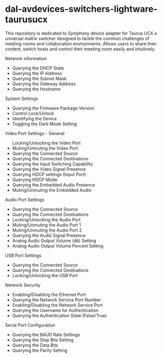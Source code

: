 # dal-avdevices-switchers-lightware-taurusucx

This repository is dedicated to Symphony device adapter for Taurus UCX a universal matrix switcher
designed to tackle the common challenges of meeting rooms and collaboration environments. Allows
users to share their content, switch hosts and control their meeting room easily and intuitively.

Network information
<ul>
    <li> Querying the DHCP State </li>
    <li> Querying the IP Address </li>
    <li> Querying the Subnet Mask </li>
    <li> Querying the Gateway Address </li>
    <li> Querying the Hostname </li>
</ul>
System Settings
<ul>
    <li> Querying the Firmware Package Version</li>
    <li> Control Lock/Unlock</li>
    <li> Identifying the Device</li>
    <li> Toggling the Dark Mode Setting</li>
</ul>
Video Port Settings - General
<ul>
Locking/Unlocking the Video Port</li>
    <li> Muting/Unmuting the Video Port</li>
    <li> Querying the Connected Source</li>
    <li> Querying the Connected Destinations</li>
    <li> Querying the Input Switching Capability</li>
    <li> Querying the Video Signal Presence</li>
    <li> Querying HDCP settings (Input Port)</li>
    <li> Querying HDCP Mode</li>
    <li> Querying the Embedded Audio Presence</li>
    <li> Muting/Unmuting the Embedded Audio</li>
</ul>
Audio Port Settings
<ul>
    <li> Querying the Connected Source</li>
    <li> Querying the Connected Destinations</li>
    <li> Locking/Unlocking the Audio Port</li>
    <li> Muting/Unmuting the Audio Port 1</li>
    <li> Muting/Unmuting the Audio Port 2</li>
    <li> Querying the Audio Signal Presence</li>
    <li> Analog Audio Output Volume (db) Setting</li>
    <li> Analog Audio Output Volume Percent Setting</li>
</ul>
USB Port Settings
<ul>
    <li> Querying the Connected Source</li>
    <li> Querying the Connected Destinations</li>
    <li> Locking/Unlocking the USB Port</li>
</ul>
Network Security
<ul>
    <li> Enabling/Disabling the Ethernet Port</li>
    <li> Querying the Network Service Port Number</li>
    <li> Enabling/Disabling the Network Service Port</li>
    <li> Querying the Username for Authentication</li>
    <li> Querying the Authentication State (False/True)</li>
</ul>
Serial Port Configuration
<ul>
    <li> Querying the BAUD Rate Settings</li>
    <li> Querying the Stop Bits Setting</li>
    <li> Querying the Data Bits</li>
    <li> Querying the Parity Setting</li>
</ul>